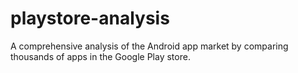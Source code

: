 # playstore-analysis
A comprehensive analysis of the Android app market by comparing thousands of apps in the Google Play store.

